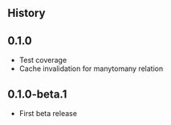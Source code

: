 History
-------

0.1.0
---------------------

* Test coverage
* Cache invalidation for manytomany relation


0.1.0-beta.1
---------------------

* First beta release
